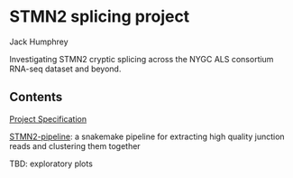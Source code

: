 # STMN2 splicing project

Jack Humphrey

Investigating STMN2 cryptic splicing across the NYGC ALS consortium RNA-seq dataset and beyond.

## Contents

[Project Specification](https://docs.google.com/document/d/1F_UhgegFlxlZr5xlEf8wALQkHnx7PszNA_neMyx37kY/edit?usp=sharing)

[STMN2-pipeline](https://github.com/RajLabMSSM/STMN2-project/tree/master/STMN2-pipeline): a snakemake pipeline for extracting high quality junction reads and clustering them together

TBD: exploratory plots







